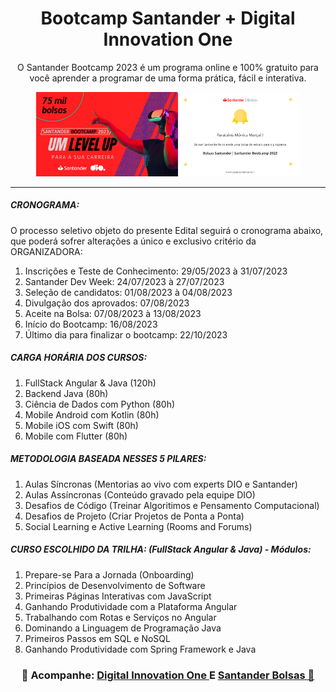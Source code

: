 
<h1 align="center">Bootcamp Santander + Digital Innovation One</h1>

<p align="center">
O Santander Bootcamp 2023 é um programa online e 100% gratuito para você aprender a programar de uma forma prática, fácil e interativa.
</p>

<p align="center">
<img alt="feedback" src=".github/1.png" width="45%">
<img src=".github/bolsas_santander___santander_bootcamp_2023.png"  width="38%">

_____________________________________________________________________________________________________

</p>

##### CRONOGRAMA:
O processo seletivo objeto do presente Edital seguirá o cronograma abaixo,
que poderá sofrer alterações a único e exclusivo critério da ORGANIZADORA:<br>
1) Inscrições e Teste de Conhecimento: 29/05/2023 à 31/07/2023<br>
2) Santander Dev Week: 24/07/2023 à 27/07/2023<br>
3) Seleção de candidatos: 01/08/2023 à 04/08/2023<br>
4) Divulgação dos aprovados: 07/08/2023<br>
5) Aceite na Bolsa: 07/08/2023 à 13/08/2023<br>
6) Início do Bootcamp: 16/08/2023<br>
7) Último dia para finalizar o bootcamp: 22/10/2023<br>


##### CARGA HORÁRIA DOS CURSOS:
1) FullStack Angular & Java (120h)<br>
2) Backend Java (80h)<br>
3) Ciência de Dados com Python (80h)<br>
4) Mobile Android com Kotlin (80h)<br>
5) Mobile iOS com Swift (80h)<br>
6) Mobile com Flutter (80h)<br>


##### METODOLOGIA BASEADA NESSES 5 PILARES:

1) Aulas Síncronas (Mentorias ao vivo com experts DIO e Santander)<br>
2) Aulas Assíncronas (Conteúdo gravado pela equipe DIO)<br>
3) Desafios de Código (Treinar Algoritimos e Pensamento Computacional)<br>
4) Desafios de Projeto (Criar Projetos de Ponta a Ponta)<br>
5) Social Learning e Active Learning (Rooms and Forums)<br>


##### CURSO ESCOLHIDO DA TRILHA: (FullStack Angular & Java) - Módulos: <br>
1) Prepare-se Para a Jornada (Onboarding)<br>
2) Princípios de Desenvolvimento de Software<br>
3) Primeiras Páginas Interativas com JavaScript<br>
4) Ganhando Produtividade com a Plataforma Angular<br>
5) Trabalhando com Rotas e Serviços no Angular<br>
6) Dominando a Linguagem de Programação Java<br>
7) Primeiros Passos em SQL e NoSQL<br>
8) Ganhando Produtividade com Spring Framework e Java<br>

<h3 align="center"> 🚀 Acompanhe: <a href="https://www.dio.me/en" target="_blank">Digital Innovation One </a> E 
<a href="https://www.becas-santander.com/pt_br/index.html?program=Bolsas+Santander+%7C+Santander+Bootcamp+2023&id=64467679ca087cb323bc1581&sharedId=64d25ac74f460c6e1f46b82a&doc=a523jll2ftxoa" target="_blank">Santander Bolsas 🚀 </a></h3>
<br>


